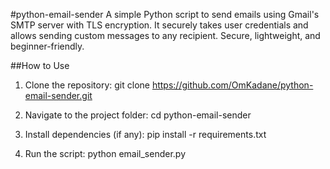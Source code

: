 #python-email-sender
A simple Python script to send emails using Gmail's SMTP server with TLS encryption. It securely takes user credentials and allows sending custom messages to any recipient. Secure, lightweight, and beginner-friendly.

##How to Use
1. Clone the repository:
git clone https://github.com/OmKadane/python-email-sender.git

2. Navigate to the project folder:
cd python-email-sender

4. Install dependencies (if any):
pip install -r requirements.txt

4. Run the script:
python email_sender.py
